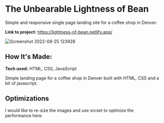 
# The Unbearable Lightness of Bean
Simple and responsive single page landing site for a coffee shop in Denver. 

**Link to project:** https://lightness-of-bean.netlify.app/


![Screenshot 2022-08-25 123928](https://user-images.githubusercontent.com/102763323/186746534-327bb26b-9b9c-47c6-8dcd-2836be23d3b7.jpg)


## How It's Made:

**Tech used:** HTML, CSS, JavaScript

Simple landing page for a coffee shop in Denver built with HTML, CSS and a bit of javascript. 

## Optimizations
I would like to re-size the images and use srcset to optimize the performance here. 
